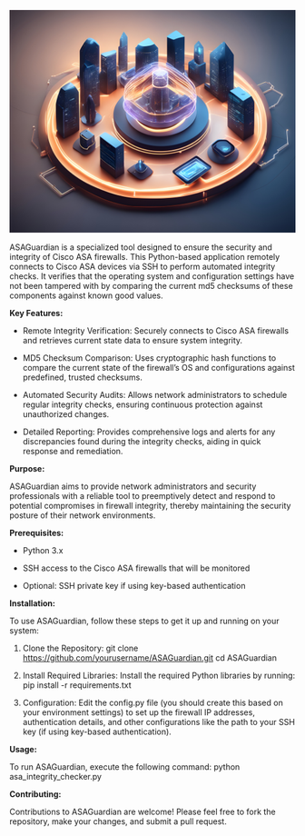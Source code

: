 ![alt text](https://github.com/slackpanos/ASAGuardian/blob/main/ASAGuardian.jpeg?raw=true)

ASAGuardian is a specialized tool designed to ensure the security and integrity of Cisco ASA firewalls. This Python-based application remotely connects to Cisco ASA devices via SSH to perform automated integrity checks. It verifies that the operating system and configuration settings have not been tampered with by comparing the current md5 checksums of these components against known good values.

**Key Features:**

+ Remote Integrity Verification: Securely connects to Cisco ASA firewalls and retrieves current state data to ensure system integrity.

+ MD5 Checksum Comparison: Uses cryptographic hash functions to compare the current state of the firewall’s OS and configurations against predefined, trusted checksums.

+ Automated Security Audits: Allows network administrators to schedule regular integrity checks, ensuring continuous protection against unauthorized changes.

+ Detailed Reporting: Provides comprehensive logs and alerts for any discrepancies found during the integrity checks, aiding in quick response and remediation.

**Purpose:**

ASAGuardian aims to provide network administrators and security professionals with a reliable tool to preemptively detect and respond to potential compromises in firewall integrity, thereby maintaining the security posture of their network environments.

**Prerequisites:**

+ Python 3.x

+ SSH access to the Cisco ASA firewalls that will be monitored

+ Optional: SSH private key if using key-based authentication

**Installation:**

To use ASAGuardian, follow these steps to get it up and running on your system:

1. Clone the Repository:
   git clone https://github.com/yourusername/ASAGuardian.git
   cd ASAGuardian

2. Install Required Libraries:
   Install the required Python libraries by running:
   pip install -r requirements.txt

3. Configuration:
   Edit the config.py file (you should create this based on your environment settings) to set up the firewall IP addresses, authentication details, and other configurations like the path to your SSH key (if using key-based authentication).

**Usage:**

To run ASAGuardian, execute the following command:
python asa_integrity_checker.py

**Contributing:**

Contributions to ASAGuardian are welcome! Please feel free to fork the repository, make your changes, and submit a pull request.
